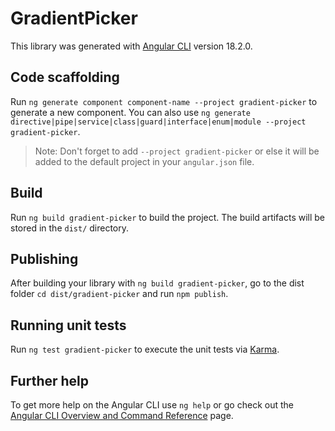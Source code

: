 # GradientPicker

This library was generated with [Angular CLI](https://github.com/angular/angular-cli) version 18.2.0.

## Code scaffolding

Run `ng generate component component-name --project gradient-picker` to generate a new component. You can also use `ng generate directive|pipe|service|class|guard|interface|enum|module --project gradient-picker`.
> Note: Don't forget to add `--project gradient-picker` or else it will be added to the default project in your `angular.json` file. 

## Build

Run `ng build gradient-picker` to build the project. The build artifacts will be stored in the `dist/` directory.

## Publishing

After building your library with `ng build gradient-picker`, go to the dist folder `cd dist/gradient-picker` and run `npm publish`.

## Running unit tests

Run `ng test gradient-picker` to execute the unit tests via [Karma](https://karma-runner.github.io).

## Further help

To get more help on the Angular CLI use `ng help` or go check out the [Angular CLI Overview and Command Reference](https://angular.dev/tools/cli) page.
